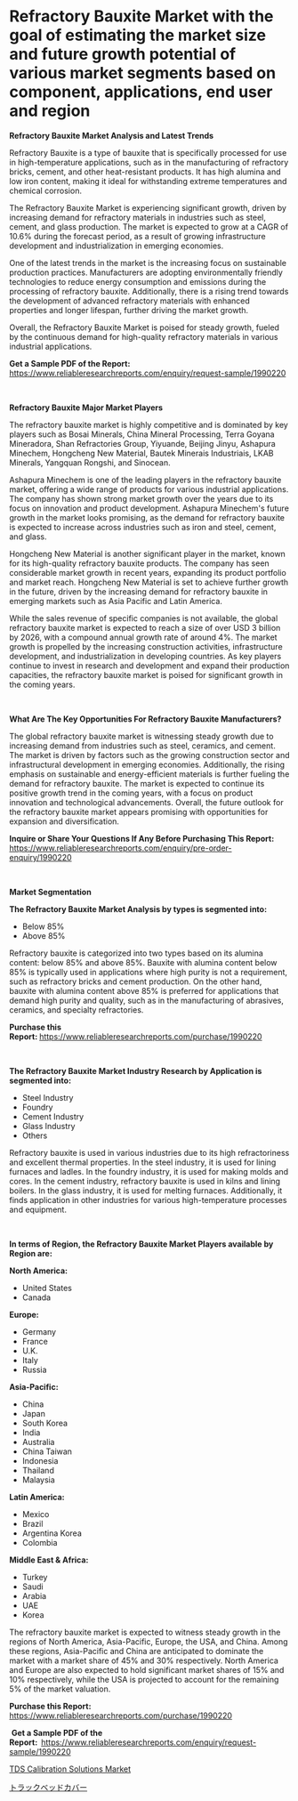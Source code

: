 <p><h1>Refractory Bauxite Market with the goal of estimating the market size and future growth potential of various market segments based on component, applications, end user and region</h1></p><p><strong>Refractory Bauxite Market Analysis and Latest Trends</strong></p>
<p><p>Refractory Bauxite is a type of bauxite that is specifically processed for use in high-temperature applications, such as in the manufacturing of refractory bricks, cement, and other heat-resistant products. It has high alumina and low iron content, making it ideal for withstanding extreme temperatures and chemical corrosion.</p><p>The Refractory Bauxite Market is experiencing significant growth, driven by increasing demand for refractory materials in industries such as steel, cement, and glass production. The market is expected to grow at a CAGR of 10.6% during the forecast period, as a result of growing infrastructure development and industrialization in emerging economies.</p><p>One of the latest trends in the market is the increasing focus on sustainable production practices. Manufacturers are adopting environmentally friendly technologies to reduce energy consumption and emissions during the processing of refractory bauxite. Additionally, there is a rising trend towards the development of advanced refractory materials with enhanced properties and longer lifespan, further driving the market growth.</p><p>Overall, the Refractory Bauxite Market is poised for steady growth, fueled by the continuous demand for high-quality refractory materials in various industrial applications.</p></p>
<p><strong>Get a Sample PDF of the Report:&nbsp;</strong> <a href="https://www.reliableresearchreports.com/enquiry/request-sample/1990220">https://www.reliableresearchreports.com/enquiry/request-sample/1990220</a></p>
<p>&nbsp;</p>
<p><strong>Refractory Bauxite Major Market Players</strong></p>
<p><p>The refractory bauxite market is highly competitive and is dominated by key players such as Bosai Minerals, China Mineral Processing, Terra Goyana Mineradora, Shan Refractories Group, Yiyuande, Beijing Jinyu, Ashapura Minechem, Hongcheng New Material, Bautek Minerais Industriais, LKAB Minerals, Yangquan Rongshi, and Sinocean.</p><p>Ashapura Minechem is one of the leading players in the refractory bauxite market, offering a wide range of products for various industrial applications. The company has shown strong market growth over the years due to its focus on innovation and product development. Ashapura Minechem's future growth in the market looks promising, as the demand for refractory bauxite is expected to increase across industries such as iron and steel, cement, and glass.</p><p>Hongcheng New Material is another significant player in the market, known for its high-quality refractory bauxite products. The company has seen considerable market growth in recent years, expanding its product portfolio and market reach. Hongcheng New Material is set to achieve further growth in the future, driven by the increasing demand for refractory bauxite in emerging markets such as Asia Pacific and Latin America.</p><p>While the sales revenue of specific companies is not available, the global refractory bauxite market is expected to reach a size of over USD 3 billion by 2026, with a compound annual growth rate of around 4%. The market growth is propelled by the increasing construction activities, infrastructure development, and industrialization in developing countries. As key players continue to invest in research and development and expand their production capacities, the refractory bauxite market is poised for significant growth in the coming years.</p></p>
<p>&nbsp;</p>
<p><strong>What Are The Key Opportunities For Refractory Bauxite Manufacturers?</strong></p>
<p><p>The global refractory bauxite market is witnessing steady growth due to increasing demand from industries such as steel, ceramics, and cement. The market is driven by factors such as the growing construction sector and infrastructural development in emerging economies. Additionally, the rising emphasis on sustainable and energy-efficient materials is further fueling the demand for refractory bauxite. The market is expected to continue its positive growth trend in the coming years, with a focus on product innovation and technological advancements. Overall, the future outlook for the refractory bauxite market appears promising with opportunities for expansion and diversification.</p></p>
<p><strong>Inquire or Share Your Questions If Any Before Purchasing This Report:</strong> <a href="https://www.reliableresearchreports.com/enquiry/pre-order-enquiry/1990220">https://www.reliableresearchreports.com/enquiry/pre-order-enquiry/1990220</a></p>
<p>&nbsp;</p>
<p><strong>Market Segmentation</strong></p>
<p><strong>The Refractory Bauxite Market Analysis by types is segmented into:</strong></p>
<p><ul><li>Below 85%</li><li>Above 85%</li></ul></p>
<p><p>Refractory bauxite is categorized into two types based on its alumina content: below 85% and above 85%. Bauxite with alumina content below 85% is typically used in applications where high purity is not a requirement, such as refractory bricks and cement production. On the other hand, bauxite with alumina content above 85% is preferred for applications that demand high purity and quality, such as in the manufacturing of abrasives, ceramics, and specialty refractories.</p></p>
<p><strong>Purchase this Report:&nbsp;</strong><a href="https://www.reliableresearchreports.com/purchase/1990220">https://www.reliableresearchreports.com/purchase/1990220</a></p>
<p>&nbsp;</p>
<p><strong>The Refractory Bauxite Market Industry Research by Application is segmented into:</strong></p>
<p><ul><li>Steel Industry</li><li>Foundry</li><li>Cement Industry</li><li>Glass Industry</li><li>Others</li></ul></p>
<p><p>Refractory bauxite is used in various industries due to its high refractoriness and excellent thermal properties. In the steel industry, it is used for lining furnaces and ladles. In the foundry industry, it is used for making molds and cores. In the cement industry, refractory bauxite is used in kilns and lining boilers. In the glass industry, it is used for melting furnaces. Additionally, it finds application in other industries for various high-temperature processes and equipment.</p></p>
<p>&nbsp;</p>
<p><strong>In terms of Region, the Refractory Bauxite Market Players available by Region are:</strong></p>
<p>
    <p> <strong> North America: </strong>
        <ul>
            <li>United States</li>
            <li>Canada</li>
        </ul>
        </p> 
    <p> <strong> Europe: </strong>
        <ul>
            <li>Germany</li>
            <li>France</li>
            <li>U.K.</li>
            <li>Italy</li>
            <li>Russia</li>
        </ul>
        </p> 
    <p> <strong> Asia-Pacific: </strong>
        <ul>
            <li>China</li>
            <li>Japan</li>
            <li>South Korea</li>
            <li>India</li>
            <li>Australia</li>
            <li>China Taiwan</li>
            <li>Indonesia</li>
            <li>Thailand</li>
            <li>Malaysia</li>
        </ul>
        </p> 
    <p> <strong> Latin America: </strong>
        <ul>
            <li>Mexico</li>
            <li>Brazil</li>
            <li>Argentina Korea</li>
            <li>Colombia</li>
        </ul>
        </p> 
    <p> <strong> Middle East & Africa: </strong>
        <ul>
            <li>Turkey</li>
            <li>Saudi</li>
            <li>Arabia</li>
            <li>UAE</li>
            <li>Korea</li>
        </ul>
    </p>
    </p>
<p><p>The refractory bauxite market is expected to witness steady growth in the regions of North America, Asia-Pacific, Europe, the USA, and China. Among these regions, Asia-Pacific and China are anticipated to dominate the market with a market share of 45% and 30% respectively. North America and Europe are also expected to hold significant market shares of 15% and 10% respectively, while the USA is projected to account for the remaining 5% of the market valuation.</p></p>
<p><strong>Purchase this Report: </strong><a href="https://www.reliableresearchreports.com/purchase/1990220">https://www.reliableresearchreports.com/purchase/1990220</a></p>
<p>&nbsp;<strong>Get a Sample PDF of the Report:&nbsp;&nbsp;</strong><a href="https://www.reliableresearchreports.com/enquiry/request-sample/1990220">https://www.reliableresearchreports.com/enquiry/request-sample/1990220</a></p>
<p><strong></strong></p>
<p><p><a href="https://github.com/RichRobinson5/Market-Research-Report-List-4/blob/main/tds-calibration-solutions-market.md">TDS Calibration Solutions Market</a></p><p><a href="https://github.com/oqoeusbvpadwjs08/Market-Research-Report-List-1/blob/main/5108168193055.md">トラックベッドカバー</a></p></p>